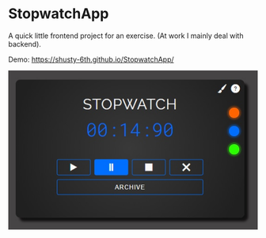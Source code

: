 # StopwatchApp
A quick little frontend project for an exercise. (At work I mainly deal with backend).

Demo: https://shusty-6th.github.io/StopwatchApp/

![screen](/img/Screenshot.jpg?raw=true)
